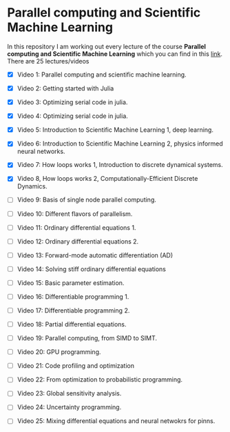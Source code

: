# Parallel computing and Scientific Machine Learning

In this repository I am working out every lecture of the course **Parallel computing and Scientific Machine Learning** which you can find in this [link](https://www.youtube.com/playlist?list=PLCAl7tjCwWyGjdzOOnlbGnVNZk0kB8VSa). 
There are 25 lectures/videos

- [X] Video 1: Parallel computing and scientific machine learning.
- [X] Video 2: Getting started with Julia
- [X] Video 3: Optimizing serial code in julia.
- [X] Video 4: Optimizing serial code in julia.
- [X] Video 5: Introduction to Scientific Machine Learning 1, deep learning.
- [X] Video 6: Introduction to Scientific Machine Learning 2, physics informed neural networks.
- [X] Video 7: How loops works 1, Introduction to discrete dynamical systems.
- [X] Video 8, How loops works 2, Computationally-Efficient Discrete Dynamics.
- [ ] Video 9: Basis of single node parallel computing.
- [ ] Video 10: Different flavors of parallelism.
- [ ] Video 11: Ordinary differential equations 1.
- [ ] Video 12: Ordinary differential equations 2.
- [ ] Video 13: Forward-mode automatic differentiation (AD)
- [ ] Video 14: Solving stiff ordinary differential equations
- [ ] Video 15: Basic parameter estimation.
- [ ] Video 16: Differentiable programming 1.
- [ ] Video 17: Differentiable programming 2.
- [ ] Video 18: Partial differential equations.
- [ ] Video 19: Parallel computing, from SIMD to SIMT.
- [ ] Video 20: GPU programming.
- [ ] Video 21: Code profiling and optimization
- [ ] Video 22: From optimization to probabilistic programming.
- [ ] Video 23: Global sensitivity analysis.
- [ ] Video 24: Uncertainty programming.
- [ ] Video 25: Mixing differential equations and neural netwokrs for pinns.
      



